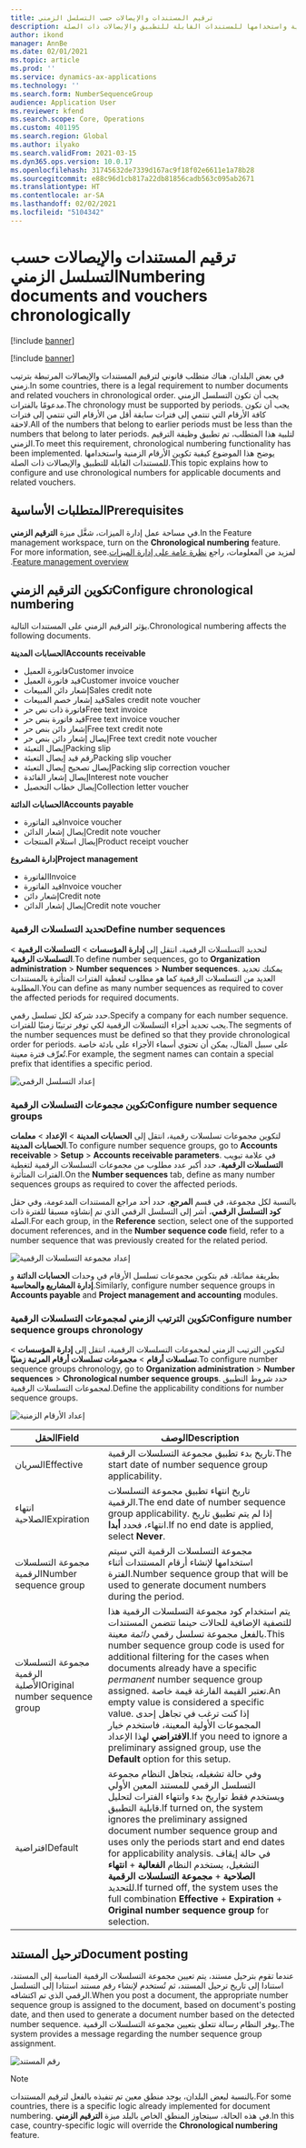 ```yaml
---
title: ترقيم المستندات والإيصالات حسب التسلسل الزمني
description: يوضح هذا الموضوع كيفية إعداد الأرقام الزمنية واستخدامها للمستندات القابلة للتطبيق والإيصالات ذات الصلة.
author: ikond
manager: AnnBe
ms.date: 02/01/2021
ms.topic: article
ms.prod: ''
ms.service: dynamics-ax-applications
ms.technology: ''
ms.search.form: NumberSequenceGroup
audience: Application User
ms.reviewer: kfend
ms.search.scope: Core, Operations
ms.custom: 401195
ms.search.region: Global
ms.author: ilyako
ms.search.validFrom: 2021-03-15
ms.dyn365.ops.version: 10.0.17
ms.openlocfilehash: 31745632de7339d167ac9f18f02e6611e1a78b28
ms.sourcegitcommit: e88c96d1cb817a22db81856cadb563c095ab2671
ms.translationtype: HT
ms.contentlocale: ar-SA
ms.lasthandoff: 02/02/2021
ms.locfileid: "5104342"
---
```

# <a name="numbering-documents-and-vouchers-chronologically"></a><span data-ttu-id="1502b-103">ترقيم المستندات والإيصالات حسب التسلسل الزمني</span><span class="sxs-lookup"><span data-stu-id="1502b-103">Numbering documents and vouchers chronologically</span></span>

[!include [banner](../includes/banner.md)]

[!include [banner](../includes/preview-banner.md)]

<span data-ttu-id="1502b-104">في بعض البلدان، هناك متطلب قانوني لترقيم المستندات والإيصالات المرتبطة بترتيب زمني.</span><span class="sxs-lookup"><span data-stu-id="1502b-104">In some countries, there is a legal requirement to number documents and related vouchers in chronological order.</span></span> <span data-ttu-id="1502b-105">يجب أن تكون التسلسل الزمني مدعومًا بالفترات.</span><span class="sxs-lookup"><span data-stu-id="1502b-105">The chronology must be supported by periods.</span></span> <span data-ttu-id="1502b-106">يجب أن تكون كافة الأرقام التي تنتمي إلى فترات سابقة أقل من الأرقام التي تنتمي إلى فترات لاحقة.</span><span class="sxs-lookup"><span data-stu-id="1502b-106">All of the numbers that belong to earlier periods must be less than the numbers that belong to later periods.</span></span> <span data-ttu-id="1502b-107">لتلبية هذا المتطلب، تم تطبيق وظيفة الترقيم الزمني.</span><span class="sxs-lookup"><span data-stu-id="1502b-107">To meet this requirement, chronological numbering functionality has been implemented.</span></span> <span data-ttu-id="1502b-108">يوضح هذا الموضوع كيفية تكوين الأرقام الزمنية واستخدامها للمستندات القابلة للتطبيق والإيصالات ذات الصلة.</span><span class="sxs-lookup"><span data-stu-id="1502b-108">This topic explains how to configure and use chronological numbers for applicable documents and related vouchers.</span></span>

## <a name="prerequisites"></a><span data-ttu-id="1502b-109">المتطلبات الأساسية</span><span class="sxs-lookup"><span data-stu-id="1502b-109">Prerequisites</span></span>

<span data-ttu-id="1502b-110">في مساحة عمل إدارة الميزات، شغَّل ميزة **الترقيم الزمني**.</span><span class="sxs-lookup"><span data-stu-id="1502b-110">In the Feature management workspace, turn on the **Chronological numbering** feature.</span></span> <span data-ttu-id="1502b-111">لمزيد من المعلومات، راجع [‏‫نظرة عامة على إدارة الميزات](../../fin-ops-core/fin-ops/get-started/feature-management/feature-management-overview.md).</span><span class="sxs-lookup"><span data-stu-id="1502b-111">For more information, see [Feature management overview](../../fin-ops-core/fin-ops/get-started/feature-management/feature-management-overview.md).</span></span>

## <a name="configure-chronological-numbering"></a><span data-ttu-id="1502b-112">تكوين الترقيم الزمني</span><span class="sxs-lookup"><span data-stu-id="1502b-112">Configure chronological numbering</span></span>

<span data-ttu-id="1502b-113">يؤثر الترقيم الزمني على المستندات التالية.</span><span class="sxs-lookup"><span data-stu-id="1502b-113">Chronological numbering affects the following documents.</span></span>

<span data-ttu-id="1502b-114">**الحسابات المدينة**</span><span class="sxs-lookup"><span data-stu-id="1502b-114">**Accounts receivable**</span></span>
- <span data-ttu-id="1502b-115">فاتورة العميل</span><span class="sxs-lookup"><span data-stu-id="1502b-115">Customer invoice</span></span>
- <span data-ttu-id="1502b-116">قيد فاتورة العميل</span><span class="sxs-lookup"><span data-stu-id="1502b-116">Customer invoice voucher</span></span>
- <span data-ttu-id="1502b-117">إشعار دائن المبيعات</span><span class="sxs-lookup"><span data-stu-id="1502b-117">Sales credit note</span></span>
- <span data-ttu-id="1502b-118">قيد إشعار خصم المبيعات</span><span class="sxs-lookup"><span data-stu-id="1502b-118">Sales credit note voucher</span></span>
- <span data-ttu-id="1502b-119">فاتورة ذات نص حر</span><span class="sxs-lookup"><span data-stu-id="1502b-119">Free text invoice</span></span>
- <span data-ttu-id="1502b-120">قيد فاتورة بنص حر</span><span class="sxs-lookup"><span data-stu-id="1502b-120">Free text invoice voucher</span></span>
- <span data-ttu-id="1502b-121">إشعار دائن بنص حر</span><span class="sxs-lookup"><span data-stu-id="1502b-121">Free text credit note</span></span>
- <span data-ttu-id="1502b-122">إيصال إشعار دائن بنص حر</span><span class="sxs-lookup"><span data-stu-id="1502b-122">Free text credit note voucher</span></span>
- <span data-ttu-id="1502b-123">إيصال التعبئة</span><span class="sxs-lookup"><span data-stu-id="1502b-123">Packing slip</span></span>
- <span data-ttu-id="1502b-124">رقم قيد إيصال التعبئة</span><span class="sxs-lookup"><span data-stu-id="1502b-124">Packing slip voucher</span></span>
- <span data-ttu-id="1502b-125">إيصال تصحيح إيصال التعبئة</span><span class="sxs-lookup"><span data-stu-id="1502b-125">Packing slip correction voucher</span></span>
- <span data-ttu-id="1502b-126">إيصال إشعار الفائدة</span><span class="sxs-lookup"><span data-stu-id="1502b-126">Interest note voucher</span></span>
- <span data-ttu-id="1502b-127">إيصال خطاب التحصيل</span><span class="sxs-lookup"><span data-stu-id="1502b-127">Collection letter voucher</span></span>

<span data-ttu-id="1502b-128">**الحسابات الدائنة**</span><span class="sxs-lookup"><span data-stu-id="1502b-128">**Accounts payable**</span></span>
- <span data-ttu-id="1502b-129">قيد الفاتورة</span><span class="sxs-lookup"><span data-stu-id="1502b-129">Invoice voucher</span></span>
- <span data-ttu-id="1502b-130">إيصال إشعار الدائن</span><span class="sxs-lookup"><span data-stu-id="1502b-130">Credit note voucher</span></span>
- <span data-ttu-id="1502b-131">إيصال استلام المنتجات</span><span class="sxs-lookup"><span data-stu-id="1502b-131">Product receipt voucher</span></span>

<span data-ttu-id="1502b-132">**إدارة المشروع**</span><span class="sxs-lookup"><span data-stu-id="1502b-132">**Project management**</span></span>
- <span data-ttu-id="1502b-133">الفاتورة</span><span class="sxs-lookup"><span data-stu-id="1502b-133">Invoice</span></span>
- <span data-ttu-id="1502b-134">قيد الفاتورة</span><span class="sxs-lookup"><span data-stu-id="1502b-134">Invoice voucher</span></span>
- <span data-ttu-id="1502b-135">إشعار دائن</span><span class="sxs-lookup"><span data-stu-id="1502b-135">Credit note</span></span>
- <span data-ttu-id="1502b-136">إيصال إشعار الدائن</span><span class="sxs-lookup"><span data-stu-id="1502b-136">Credit note voucher</span></span> 

### <a name="define-number-sequences"></a><span data-ttu-id="1502b-137">تحديد التسلسلات الرقمية</span><span class="sxs-lookup"><span data-stu-id="1502b-137">Define number sequences</span></span>

<span data-ttu-id="1502b-138">لتحديد التسلسلات الرقمية، انتقل إلى **إدارة المؤسسات** > **التسلسلات الرقمية** > **التسلسلات الرقمية**.</span><span class="sxs-lookup"><span data-stu-id="1502b-138">To define number sequences, go to **Organization administration** > **Number sequences** > **Number sequences**.</span></span> <span data-ttu-id="1502b-139">يمكنك تحديد العديد من التسلسلات الرقمية كما هو مطلوب لتغطية الفترات المتأثرة بالمستندات المطلوبة.</span><span class="sxs-lookup"><span data-stu-id="1502b-139">You can define as many number sequences as required to cover the affected periods for required documents.</span></span> 

<span data-ttu-id="1502b-140">حدد شركة لكل تسلسل رقمي.</span><span class="sxs-lookup"><span data-stu-id="1502b-140">Specify a company for each number sequence.</span></span> <span data-ttu-id="1502b-141">يجب تحديد أجزاء التسلسلات الرقمية لكي توفر ترتيبًا زمنيًا للفترات.</span><span class="sxs-lookup"><span data-stu-id="1502b-141">The segments of the number sequences must be defined so that they provide chronological order for periods.</span></span> <span data-ttu-id="1502b-142">على سبيل المثال، يمكن أن تحتوي أسماء الأجزاء على بادئة خاصة تُعرِّف فترة معينة.</span><span class="sxs-lookup"><span data-stu-id="1502b-142">For example, the segment names can contain a special prefix that identifies a specific period.</span></span>

![إعداد التسلسل الرقمي](media/chrono-num-sequence.jpg)

### <a name="configure-number-sequence-groups"></a><span data-ttu-id="1502b-144">تكوين مجموعات التسلسلات الرقمية</span><span class="sxs-lookup"><span data-stu-id="1502b-144">Configure number sequence groups</span></span>

<span data-ttu-id="1502b-145">لتكوين مجموعات تسلسلات رقمية، انتقل إلى **الحسابات المدينة** > **الإعداد** > **معلمات الحسابات المدينة**.</span><span class="sxs-lookup"><span data-stu-id="1502b-145">To configure number sequence groups, go to **Accounts receivable** > **Setup** > **Accounts receivable parameters**.</span></span> <span data-ttu-id="1502b-146">في علامة تبويب **التسلسلات الرقمية**، حدد أكبر عدد مطلوب من مجموعات التسلسلات الرقمية لتغطية الفترات المتأثرة.</span><span class="sxs-lookup"><span data-stu-id="1502b-146">On the **Number sequences** tab, define as many number sequences groups as required to cover the affected periods.</span></span> 

<span data-ttu-id="1502b-147">بالنسبة لكل مجموعة، في قسم **المرجع**، حدد أحد مراجع المستندات المدعومة، وفي حقل **كود التسلسل الرقمي**، أشر إلى التسلسل الرقمي الذي تم إنشاؤه مسبقا للفترة ذات الصلة.</span><span class="sxs-lookup"><span data-stu-id="1502b-147">For each group, in the **Reference** section, select one of the supported document references, and in the **Number sequence code** field, refer to a number sequence that was previously created for the related period.</span></span>

![إعداد مجموعة التسلسلات الرقمية](media/chrono-num-sequence-group.jpg)

<span data-ttu-id="1502b-149">بطريقة مماثلة، قم بتكوين مجموعات تسلسل الأرقام في وحدات **الحسابات الدائنة** و **إدارة المشاريع والمحاسبة**.</span><span class="sxs-lookup"><span data-stu-id="1502b-149">Similarly, configure number sequence groups in **Accounts payable** and **Project management and accounting** modules.</span></span>

### <a name="configure-number-sequence-groups-chronology"></a><span data-ttu-id="1502b-150">تكوين الترتيب الزمني لمجموعات التسلسلات الرقمية</span><span class="sxs-lookup"><span data-stu-id="1502b-150">Configure number sequence groups chronology</span></span>

<span data-ttu-id="1502b-151">لتكوين الترتيب الزمني لمجموعات التسلسلات الرقمية، انتقل إلى **إدارة المؤسسات** > **تسلسلات أرقام** > **مجموعات تسلسلات أرقام المرتبة زمنيًا**.</span><span class="sxs-lookup"><span data-stu-id="1502b-151">To configure number sequence groups chronology, go to **Organization administration** > **Number sequences** > **Chronological number sequence groups**.</span></span> <span data-ttu-id="1502b-152">حدد شروط التطبيق لمجموعات التسلسلات الرقمية.</span><span class="sxs-lookup"><span data-stu-id="1502b-152">Define the applicability conditions for number sequence groups.</span></span>

![إعداد الأرقام الزمنية](media/chrono-num-sequence-group-period.jpg)

| <span data-ttu-id="1502b-154">الحقل</span><span class="sxs-lookup"><span data-stu-id="1502b-154">Field</span></span>            | <span data-ttu-id="1502b-155">الوصف</span><span class="sxs-lookup"><span data-stu-id="1502b-155">Description</span></span>                                                                                                                                                                                                                                                                                                                                                                                   |
|---------------------|------------------------------------------------------------------------------------------------------------------------------------------------------------------------------------------------------------------------------------------------------------------------------------------------------------------------------------------------------------------------------------------------|
| <span data-ttu-id="1502b-156">السريان</span><span class="sxs-lookup"><span data-stu-id="1502b-156">Effective</span></span>  | <span data-ttu-id="1502b-157">تاريخ بدء تطبيق مجموعة التسلسلات الرقمية.</span><span class="sxs-lookup"><span data-stu-id="1502b-157">The start date of number sequence group applicability.</span></span> |
| <span data-ttu-id="1502b-158">انتهاء الصلاحية</span><span class="sxs-lookup"><span data-stu-id="1502b-158">Expiration</span></span>      | <span data-ttu-id="1502b-159">تاريخ انتهاء تطبيق مجموعة التسلسلات الرقمية.</span><span class="sxs-lookup"><span data-stu-id="1502b-159">The end date of number sequence group applicability.</span></span> <span data-ttu-id="1502b-160">إذا لم يتم تطبيق تاريخ انتهاء، فحدد **أبدا**.</span><span class="sxs-lookup"><span data-stu-id="1502b-160">If no end date is applied, select **Never**.</span></span> |
| <span data-ttu-id="1502b-161">مجموعة التسلسلات الرقمية</span><span class="sxs-lookup"><span data-stu-id="1502b-161">Number sequence group</span></span> | <span data-ttu-id="1502b-162">مجموعة التسلسلات الرقمية التي سيتم استخدامها لإنشاء أرقام المستندات أثناء الفترة.</span><span class="sxs-lookup"><span data-stu-id="1502b-162">Number sequence group that will be used to generate document numbers during the period.</span></span> |
| <span data-ttu-id="1502b-163">مجموعة التسلسلات الرقمية الأصلية</span><span class="sxs-lookup"><span data-stu-id="1502b-163">Original number sequence group</span></span> | <span data-ttu-id="1502b-164">يتم استخدام كود مجموعة التسلسلات الرقمية هذا للتصفية الإضافية للحالات حينما تتضمن المستندات بالفعل مجموعة تسلسل رقمي *دائمة* معينة.</span><span class="sxs-lookup"><span data-stu-id="1502b-164">This number sequence group code is used for additional filtering for the cases when documents already have a specific *permanent* number sequence group assigned.</span></span> <span data-ttu-id="1502b-165">تعتبر القيمة الفارغة قيمة خاصة.</span><span class="sxs-lookup"><span data-stu-id="1502b-165">An empty value is considered a specific value.</span></span> <span data-ttu-id="1502b-166">إذا كنت ترغب في تجاهل إحدى المجموعات الأولية المعينة، فاستخدم خيار **الافتراضي** لهذا الإعداد.</span><span class="sxs-lookup"><span data-stu-id="1502b-166">If you need to ignore a preliminary assigned group, use the **Default** option for this setup.</span></span> |
| <span data-ttu-id="1502b-167">افتراضية</span><span class="sxs-lookup"><span data-stu-id="1502b-167">Default</span></span> | <span data-ttu-id="1502b-168">وفي حالة تشغيله، يتجاهل النظام مجموعة التسلسل الرقمي للمستند المعين الأولي ويستخدم فقط تواريخ بدء وانتهاء الفترات لتحليل قابلية التطبيق.</span><span class="sxs-lookup"><span data-stu-id="1502b-168">If turned on, the system ignores the preliminary assigned document number sequence group and uses only the periods start and end dates for applicability analysis.</span></span> <span data-ttu-id="1502b-169">في حالة إيقاف التشغيل، يستخدم النظام **الفعالية** + **انتهاء الصلاحية** + **مجموعة التسلسلات الرقمية** للتحديد.</span><span class="sxs-lookup"><span data-stu-id="1502b-169">If turned off, the system uses the full combination **Effective** + **Expiration** + **Original number sequence group** for selection.</span></span> |

## <a name="document-posting"></a><span data-ttu-id="1502b-170">ترحيل المستند</span><span class="sxs-lookup"><span data-stu-id="1502b-170">Document posting</span></span>
<span data-ttu-id="1502b-171">عندما تقوم بترحيل مستند، يتم تعيين مجموعة التسلسلات الرقمية المناسبة إلى المستند، استنادا إلى تاريخ ترحيل المستند، ثم تُستخدم لإنشاء رقم مستند استنادا إلى التسلسل الرقمي الذي تم اكتشافه.</span><span class="sxs-lookup"><span data-stu-id="1502b-171">When you post a document, the appropriate number sequence group is assigned to the document, based on document's posting date, and then used to generate a document number based on the detected number sequence.</span></span> <span data-ttu-id="1502b-172">يوفر النظام رسالة تتعلق بتعيين مجموعة التسلسلات الرقمية.</span><span class="sxs-lookup"><span data-stu-id="1502b-172">The system provides a message regarding the number sequence group assignment.</span></span>

![رقم المستند](media/chrono-num-sequence-fti.jpg)

> [!NOTE]
> <span data-ttu-id="1502b-174">بالنسبة لبعض البلدان، يوجد منطق معين تم تنفيذه بالفعل لترقيم المستندات.</span><span class="sxs-lookup"><span data-stu-id="1502b-174">For some countries, there is a specific logic already implemented for document numbering.</span></span> <span data-ttu-id="1502b-175">في هذه الحالة، سيتجاوز المنطق الخاص بالبلد ميزة **الترقيم الزمني**.</span><span class="sxs-lookup"><span data-stu-id="1502b-175">In this case, country-specific logic will override the **Chronological numbering** feature.</span></span>
